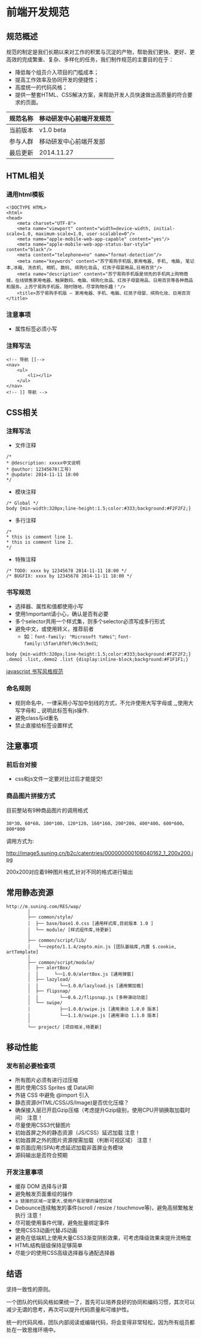 前端开发规范
===

## 规范概述

规范的制定是我们长期以来对工作的积累与沉淀的产物，帮助我们更快、更好、更高效的完成繁重、复杂、多样化的任务，我们制作规范的主要目的在于：

- 降低每个组员介入项目的门槛成本；
- 提高工作效率及协同开发的便捷性；
- 高度统一的代码风格；
- 提供一整套HTML、CSS解决方案，来帮助开发人员快速做出高质量的符合要求的页面。


规范名称 | 移动研发中心前端开发规范
----|---
当前版本 | v1.0 beta
参与人群 | 移动研发中心前端开发部
最后更新 | 2014.11.27

## HTML相关

### 通用html模板

	<!DOCTYPE HTML>
	<html>
	<head>
		<meta charset="UTF-8">
		<meta name="viewport" content="width=device-width, initial-scale=1.0, maximum-scale=1.0, user-scalable=0"/>
		<meta name="apple-mobile-web-app-capable" content="yes"/>
		<meta name="apple-mobile-web-app-status-bar-style" content="black"/>
		<meta content="telephone=no" name="format-detection"/>
		<meta name="keywords" content="苏宁易购手机版,家用电器, 手机, 电脑, 笔记本,冰箱, 洗衣机, 相机, 数码, 缤购化妆品, 红孩子母婴用品,日用百货"/> 
		<meta name="description" content="苏宁易购手机版是领先的手机网上购物商城，在线销售家用电器、触屏数码、电脑、缤购化妆品、红孩子母婴用品、日用百货等各种商品和服务。上苏宁易购手机版，随时随地，尽享购物乐趣！"/>
		<title>苏宁易购手机版 – 家用电器、手机、电脑、红孩子母婴、缤购化妆、日用百货</title>

### 注意事项

- 属性标签必须小写


### 注释写法

	<!-- 导航 [[-->
	<nav>
		<ul>
			<li></li>
		</ul>
	</nav>
	<!-- ]] 导航 -->

## CSS相关

### 注释写法

- 文件注释

<div></div>

	/*
	* @description: xxxxx中文说明
	* @author: 12345678(工号)
	* @update: 2014-11-11 18:00
	*/

- 模块注释

<div></div>

	/* Global */
	body {min-width:320px;line-height:1.5;color:#333;background:#F2F2F2;}

- 多行注释

<div></div>

	/*
	* this is comment line 1.
	* this is comment line 2.
	*/

- 特殊注释

<div></div>

	/* TODO: xxxx by 12345678 2014-11-11 18:00 */
	/* BUGFIX: xxxx by 12345678 2014-11-11 18:00 */



### 书写规范

- 选择器、属性和值都使用小写
- 使用!important请小心，确认是否有必要
- 多个selector共用一个样式集，则多个selector必须写成多行形式
- 避免中文，或使用转义，推荐前者
	- 如：`font-family: "Microsoft YaHei"`; `font-family:\5fae\8f6f\96c5\9ed1`;

<div></div>

	body {min-width:320px;line-height:1.5;color:#333;background:#F2F2F2;}
	.demo1 .list,.demo2 .list {display:inline-block;background:#F1F1F1;}
	

[javascript 书写风格规范](https://github.com/suning-wireless/Front-End-Standards/issues/1)

### 命名规则

- 规则命名中，一律采用小写加中划线的方式，不允许使用大写字母或 _,使用大写字母和 _ 说明此标签有js操作.
- 避免class与id重名
- 禁止直接给标签设置样式




## 注意事项

### 前后台对接

- css和js文件一定要对比过后才能提交!

### 商品图片拼接方式

目前整站有9种商品图片的调用格式

`30*30`、`60*60`、`100*100`、`120*120`、`160*160`、`200*200`、`400*400`、`600*600`、`800*800`

调用方式为:

http://image5.suning.cn/b2c/catentries/000000000106040162_1_200x200.jpg

200x200对应着9种图片格式,针对不同的格式进行输出



## 常用静态资源


	http://m.suning.com/RES/wap/
			│
			├── common/style/
			│  ├── base/base1.0.css [通用样式库,目前版本 1.0 ]
			│  └── module/ [样式组件库,待更新]
			│
			├── common/script/lib/
			│	└──zepto/1.1.4/zepto.min.js [团队基础库,内置 $.cookie, artTemplate]
			│
			├── common/script/module/
			│  ├── alertBox/
			│  │      └──1.0.0/alertBox.js [通用弹窗]
			│  ├── lazyload/
			│  │		└──1.0.0/lazyload.js [通用懒加载]
			│  ├── flipsnap/
			│  │		└──0.6.2/flipsnap.js [多种滑动功能]
			│  └── swipe/
			│		    ├──1.0.0/swipe.js [通用滑动 1.0.0 版本]
			│			└──1.1.0/swipe.js [通用滑动 1.1.0 版本]
			│
			└── project/ [项目相关,待更新]



## 移动性能

### 发布前必要检查项

- 所有图片必须有进行过压缩
- 图片使用CSS Sprites 或 DataURI
- 外链 CSS 中避免 @import 引入
- 静态资源(HTML/CSS/JS/Image)是否优化压缩？
- 确保接入层已开启Gzip压缩（考虑提升Gzip级别，使用CPU开销换取加载时间） 注意！
- 尽量使用CSS3代替图片
- 初始首屏之外的静态资源（JS/CSS）延迟加载 注意！
- 初始首屏之外的图片资源按需加载（判断可视区域） 注意！
- 单页面应用(SPA)考虑延迟加载非首屏业务模块
- 源码输出是否符合预期


### 开发注意事项

- 缓存 DOM 选择与计算
- 避免触发页面重绘的操作
- `a 链接的区域一定要大,使用户有足够的操控区域`
- Debounce连续触发的事件(scroll / resize / touchmove等)，避免高频繁触发执行 注意！
- 尽可能使用事件代理，避免批量绑定事件
- 使用CSS3动画代替JS动画
- 避免在低端机上使用大量CSS3渐变阴影效果，可考虑降级效果来提升流畅度
- HTML结构层级保持足够简单
- 尽能少的使用CSS高级选择器与通配选择器





## 结语

坚持一致性的原则。

一个团队的代码风格如果统一了，首先可以培养良好的协同和编码习惯，其次可以减少无谓的思考，再次可以提升代码质量和可维护性。

统一的代码风格，团队内部阅读或编辑代码，将会变得非常轻松，因为所有组员都处在一致思维环境中。 


